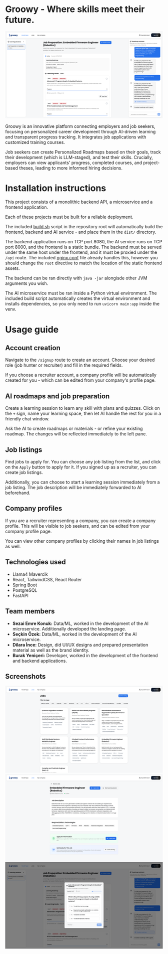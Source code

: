 # Groowy - Where skills meet their future.
![screenshot](assets/readme.png)

Groowy is an innovative platform connecting employers and job seekers, focusing on personalized career development through AI-driven learning and transparent progress tracking. It integrates job applications with customized training courses.

Job seekers can create Personalized Roadmaps based on their goals, track their development (which is LLM-staged), and test their skills. Crucially, employers can view applicants' progress, completed courses, and project-based theses, leading to more informed hiring decisions.

# Installation instructions
This project consists of a monolithic backend API, a microservice and a frontend application.

Each of these projects must be built for a reliable deployment. 

The included [build.sh](./build.sh) script in the repository root will automatically build the frontend, backend and AI service - and place them in the `dist/` directory.

The backend application runs on TCP port 8080, the AI service runs on TCP port 8000, and the frontend is a static bundle. The backend must be served under the same host under the frontend, and it must be proxied under the `/api` route. The included [nginx.conf](./nginx.conf) file already handles this, however you should change the `root` directive to match the location of the static frontend assets.

The backend can be ran directly with `java -jar` alongisde other JVM arguments you wish.

The AI microservice must be ran inside a Python virtual environment. The included build script automatically creates the virtual environment and installs dependencies, so you only need to run `uvicorn main:app` inside the venv.

# Usage guide
## Account creation
Navigate to the `/signup` route to create an account.
Choose your desired role (job hunter or recruiter) and fill in the required fields.

If you choose a recruiter account, a company profile will be automatically created for you - which can be edited from your company's profile page.

## AI roadmaps and job preparation
Create a learning session to learn any skill with plans and quizzes. Click on the `+` sign, name your learning space, then let AI handle the rest for you in a friendly chat window.

Ask the AI to create roadmaps or materials - or refine your existing roadmap. The changes will be reflected immediately to the left pane.

## Job listings
Find jobs to apply for. You can choose any job listing from the list, and click on the `Apply` button to apply for it. If you signed up as a recruiter, you can create job listings.

Additionally, you can choose to start a learning session immediately from a job listing. The job description will be immediately forwarded to AI beforehand.


## Company profiles
If you are a recruiter representing a company, you can create a company profile. This will be visible to job seekers, and can be edited from your company profile page.

You can view other company profiles by clicking their names in job listings as well.

## Technologies used
- Llama4 Mavercik
- React, TailwindCSS, React Router
- Spring Boot
- PostgreSQL
- FastAPI

## Team members

- **Sezai Emre Konuk:** Data/ML, worked in the development of the AI microservice. Additionally developed the landing page.
- **Seçkin Özek:** Data/ML, worked in the development of the AI microservice.
- **Dilara İnce:** Design, did UI/UX designs and prepared presentation material as well as the brand identity.
- **Burak Yeniçeri:** Developer, worked in the development of the frontend and backend applications.


## Screenshots

![screenshot](assets/ss1.png)
![screenshot](assets/ss2.png)
![screenshot](assets/ss3.png)
